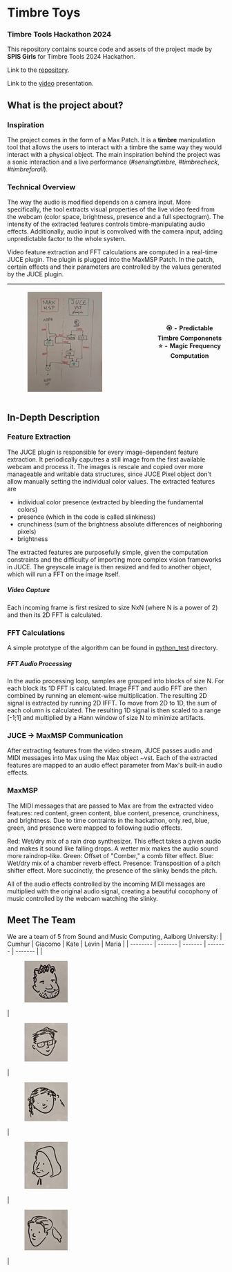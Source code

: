 # Timbre Toys
### Timbre Tools Hackathon 2024

This repository contains source code and assets of the project made by **SPIS Girls** for Timbre Tools 2024 Hackathon.

Link to the [repository](https://github.com/SPIS-Girls/timbre-tools).

Link to the [video](https://www.youtube.com/watch?v=V_v8tUOVORY) presentation.

## What is the project about?
### Inspiration
The project comes in the form of a Max Patch. It is a **timbre** manipulation tool that allows the users to interact with a timbre the same way they would interact with a physical object. The main inspiration behind the project was a sonic interaction and a live performance (_#sensingtimbre_, _#timbrecheck_, _#timbreforall_).

### Technical Overview
The way the audio is modified depends on a camera input. More specifically, the tool extracts visual properties of the live video feed from the webcam (color space, brightness, presence and a full spectogram). The intensity of the extracted features controls timbre-manipulating audio effects. Additionally, audio input is convolved with the camera input, adding unpredictable factor to the whole system.

Video feature extraction and FFT calculations are computed in a real-time JUCE plugin. The plugin is plugged into the MaxMSP Patch. In the patch, certain effects and their parameters are controlled by the values generated by the JUCE plugin.

| <figure style="display:flex;align-items:center"> <img src="/images/schema.jpg" alt="Project Schema" width="70%"></figure> | 🏵️ - Predictable Timbre Componenets <br> ⭐ - Magic Frequency Computation |
| -------- | ------- |

## In-Depth Description

### Feature Extraction
The JUCE plugin is responsible for every image-dependent feature extraction. It periodically caputres a still image from the first available webcam and process it. The images is rescale and copied over more manageable and writable data structures, since JUCE Pixel object don't allow manually setting the individual color values. The extracted features are
- individual color presence (extracted by bleeding the fundamental colors)
- presence (which in the code is called slinkiness)
- crunchiness (sum of the brightness absolute differences of neighboring pixels)
- brightness

The extracted features are purposefully simple, given the computation constraints and the difficulty of importing more complex vision frameworks in JUCE.
The greyscale image is then resized and fed to another object, which will run a FFT on the image itself.
##### Video Capture  
Each incoming frame is first resized to size NxN (where N is a power of 2) and then its 2D FFT is calculated.
### FFT Calculations
A simple prototype of the algorithm can be found in [python_test](/python_test) directory.
##### FFT Audio Processing
In the audio processing loop, samples are grouped into blocks of size N. For each block its 1D FFT is calculated. Image FFT and audio FFT are then combined by running an element-wise multiplication. The resulting 2D signal is extracted by running 2D IFFT. To move from 2D to 1D, the sum of each column is calculated. The resulting 1D signal is then scaled to a range [-1;1] and multiplied by a Hann window of size N to minimize artifacts.  
### JUCE -> MaxMSP Communication
After extracting features from the video stream, JUCE passes audio and MIDI messages into Max using the Max object ~vst. Each of the extracted features are mapped to an audio effect parameter from Max's built-in audio effects.
### MaxMSP
The MIDI messages that are passed to Max are from the extracted video features: red content, green content, blue content, presence, crunchiness, and brightness. Due to time contraints in the hackathon, only red, blue, green, and presence were mapped to following audio effects.

Red: Wet/dry mix of a rain drop synthesizer. This effect takes a given audio and makes it sound like falling drops. A wetter mix makes the audio sound more raindrop-like.
Green: Offset of "Comber," a comb filter effect.
Blue: Wet/dry mix of a chamber reverb effect.
Presence: Transposition of a pitch shifter effect. More succinctly, the presence of the slinky bends the pitch. 

All of the audio effects controlled by the incoming MIDI messages are multiplied with the original audio signal, creating a beautiful cocophony of music controlled by the webcam watching the slinky. 

## Meet The Team
We are a team of 5 from Sound and Music Computing, Aalborg University:
| Cumhur | Giacomo | Kate | Levin | Maria |
| -------- | ------- | ------- | ------- | ------- |
| <figure><img src="/images/C.png" width="100"></figure>  | <figure> <img src="/images/G.png" width="100"></figure> | <figure> <img src="/images/K.png" width="100"></figure> | <figure> <img src="/images/L.png" width="100"></figure> | <figure> <img src="/images/M.png" width="100"></figure> |

